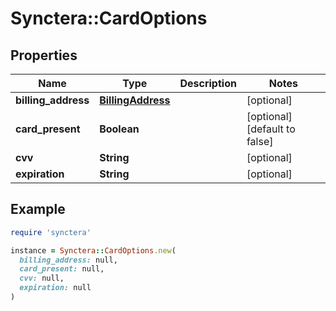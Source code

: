 # Synctera::CardOptions

## Properties

| Name | Type | Description | Notes |
| ---- | ---- | ----------- | ----- |
| **billing_address** | [**BillingAddress**](BillingAddress.md) |  | [optional] |
| **card_present** | **Boolean** |  | [optional][default to false] |
| **cvv** | **String** |  | [optional] |
| **expiration** | **String** |  | [optional] |

## Example

```ruby
require 'synctera'

instance = Synctera::CardOptions.new(
  billing_address: null,
  card_present: null,
  cvv: null,
  expiration: null
)
```

